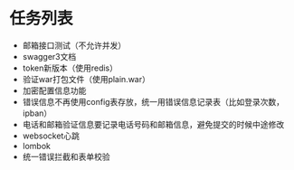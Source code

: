 # 任务列表

- 邮箱接口测试（不允许并发）
- swagger3文档
- token新版本（使用redis）
- 验证war打包文件（使用plain.war）
- 加密配置信息功能
- 错误信息不再使用config表存放，统一用错误信息记录表（比如登录次数，ipban）
- 电话和邮箱验证信息要记录电话号码和邮箱信息，避免提交的时候中途修改
- websocket心跳
- lombok
- 统一错误拦截和表单校验
